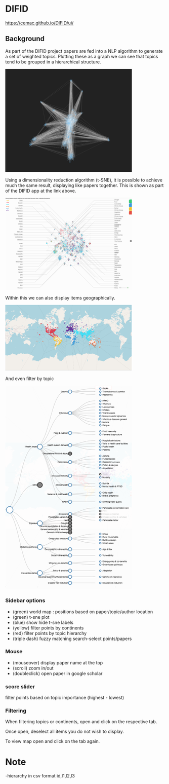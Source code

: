# DIFID
<a href='https://cemac.github.io/DIFID/ui/'>https://cemac.github.io/DIFID/ui/</a>

## Background
As part of the DIFID project papers are fed into a NLP algorithm to generate a set of weighted topics. Plotting these as a graph we can see that topics tend to be grouped in a hierarchical structure.  

<img src='graph.png' style='width:400px' />

Using a dimensionality reduction algorithm (t-SNE), it is possible to achieve much the same result, displaying like papers together. This is shown as part of the DIFID app at the link above. 

<img src='demo.png' style='width:400px' />

Within this we can also display items geographically.

<img src='worldmap.png' style='width:400px' />

And even filter by topic

<img src='topicselect.png' style='width:400px' />

### Sidebar options
- (green) world map : positions based on paper/topic/author location
- (green) t-sne plot
- (blue) show hide t-sne labels
- (yellow) filter points by continents
- (red) filter points by topic hierarchy
- (triple dash) fuzzy matching search-select points/papers

### Mouse 
- (mouseover) display paper name at the top 
- (scroll) zoom in/out 
- (doubleclick) open paper in google scholar  

### score slider
filter points based on topic importance (highest - lowest)



### Filtering 
When filtering topics or continents, open and click on the respective tab. 

Once open, deselect all items you do not wish to display. 

To view map open and click on the tab again. 







# Note 
-hierarchy in csv format id,l1,l2,l3
